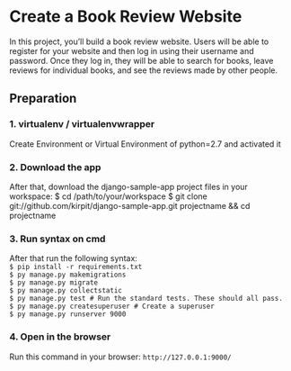 # Create a Book Review Website

In this project, you’ll build a book review website. 
Users will be able to register for your website and then log in using their username and password. 
Once they log in, they will be able to search for books, leave reviews for individual books, and see the reviews made by other people.

## Preparation

### 1. virtualenv / virtualenvwrapper
Create Environment or Virtual Environment of python=2.7 and activated it
	
### 2. Download the app
After that, download the django-sample-app project files in your workspace:
	$ cd /path/to/your/workspace
    $ git clone git://github.com/kirpit/django-sample-app.git projectname && cd projectname
	
### 3. Run syntax on cmd
After that run the following syntax:  
	`$ pip install -r requirements.txt`  
	`$ py manage.py makemigrations`  
	`$ py manage.py migrate`  
	`$ py manage.py collectstatic`  
	`$ py manage.py test # Run the standard tests. These should all pass.`  
	`$ py manage.py createsuperuser # Create a superuser`  
	`$ py manage.py runserver 9000`  
	
### 4. Open in the browser
Run this command in your browser:
	```
	http://127.0.0.1:9000/
	```
